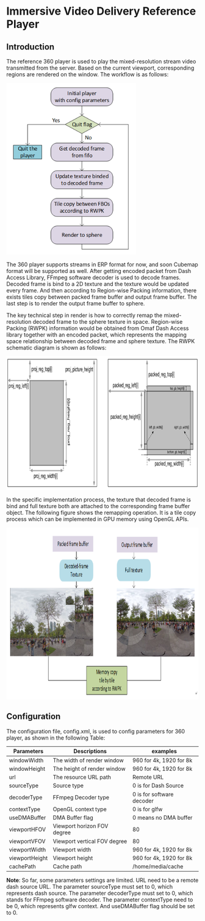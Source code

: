 # Immersive Video Delivery Reference Player

## Introduction
The reference 360 player is used to play the mixed-resolution stream video transmitted from the server. Based on the current viewport, corresponding regions are rendered on the window. The workflow is as follows:

<IMG src="img/OMAF_Compliant-Video-Delivery-RefPlayer_workflow.png" height="450">
 
The 360 player supports streams in ERP format for now, and soon Cubemap format will be supported as well. After getting encoded packet from Dash Access Library, FFmpeg software decoder is used to decode frames. Decoded frame is bind to a 2D texture and the texture would be updated every frame. And then according to Region-wise Packing information, there exists tiles copy between packed frame buffer and output frame buffer. The last step is to render the output frame buffer to sphere.

The key technical step in render is how to correctly remap the mixed-resolution decoded frame to the sphere texture in space. Region-wise Packing (RWPK) information would be obtained from Omaf Dash Access library together with an encoded packet, which represents the mapping space relationship between decoded frame and sphere texture. The RWPK schematic diagram is shown as follows:

<IMG src="img/OMAF_Compliant-Video-Delivery-rwpk.png" height="350">

In the specific implementation process, the texture that decoded frame is bind and full texture both are attached to the corresponding frame buffer object. The following figure shows the remapping operation. It is a tile copy process which can be implemented in GPU memory using OpenGL APIs.

 <IMG src="img/OMAF_Compliant-Video-Delivery-RefPlayer_FBO_Rendering.png" height="450">

## Configuration
The configuration file, config.xml, is used to config parameters for 360 player, as shown in the following Table:

| **Parameters** | **Descriptions** | **examples** |
| --- | --- | --- |
| windowWidth | The width of render window | 960 for 4k, 1920 for 8k |
| windowHeight | The height of render window  | 960 for 4k, 1920 for 8k  |
| url | The resource URL path | Remote URL |
| sourceType | Source type | 0 is for Dash Source |
| decoderType | FFmpeg Decoder type | 0 is for software decoder |
| contextType | OpenGL context type | 0 is for glfw |
| useDMABuffer | DMA Buffer flag | 0 means no DMA buffer |
| viewportHFOV | Viewport horizon FOV degree | 80 |
| viewportVFOV | Viewport vertical FOV degree | 80 |
| viewportWidth | Viewport width | 960 for 4k, 1920 for 8k |
| viewportHeight | Viewport height | 960 for 4k, 1920 for 8k |
| cachePath | Cache path | /home/media/cache |   

**Note**: So far, some parameters settings are limited. URL need to be a remote dash source URL. The parameter sourceType must set to 0, which represents dash source. The parameter decoderType must set to 0, which stands for FFmpeg software decoder. The parameter contextType need to be 0, which represents glfw context. And useDMABuffer flag should be set to 0. 
